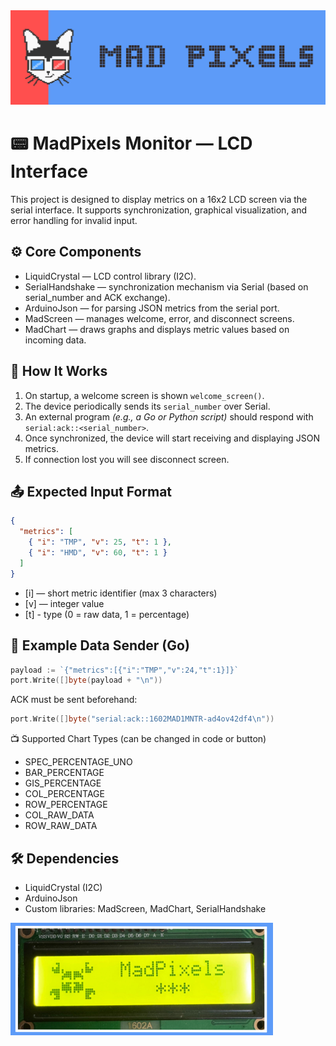<picture>
    <source media="(prefers-color-scheme: dark)" srcset="https://github.com/Mad-Pixels/.github/raw/main/profile/banner.png">
    <source media="(prefers-color-scheme: light)" srcset="https://github.com/Mad-Pixels/.github/raw/main/profile/banner.png">
    <img
        alt="MadPixels"
        src="https://github.com/Mad-Pixels/.github/raw/main/profile/banner.png">
</picture>

# 📟 MadPixels Monitor — LCD Interface

This project is designed to display metrics on a 16x2 LCD screen via the serial interface. It supports synchronization, graphical visualization, and error handling for invalid input.

## ⚙️ Core Components
- LiquidCrystal — LCD control library (I2C).
- SerialHandshake — synchronization mechanism via Serial (based on serial_number and ACK exchange).
- ArduinoJson — for parsing JSON metrics from the serial port.
- MadScreen — manages welcome, error, and disconnect screens.
- MadChart — draws graphs and displays metric values based on incoming data.

## 🔌 How It Works
1. On startup, a welcome screen is shown `welcome_screen()`.
2. The device periodically sends its `serial_number` over Serial.
3. An external program _(e.g., a Go or Python script)_ should respond with `serial:ack::<serial_number>`.
4. Once synchronized, the device will start receiving and displaying JSON metrics.
5. If connection lost you will see disconnect screen.

## 📤 Expected Input Format
```json
{
  "metrics": [
    { "i": "TMP", "v": 25, "t": 1 },
    { "i": "HMD", "v": 60, "t": 1 }
  ]
}
```
- [i] — short metric identifier (max 3 characters)
- [v] — integer value
- [t] - type (0 = raw data, 1 = percentage)

## 📡 Example Data Sender (Go)
```go
payload := `{"metrics":[{"i":"TMP","v":24,"t":1}]}`
port.Write([]byte(payload + "\n"))
```
ACK must be sent beforehand:
```go
port.Write([]byte("serial:ack::1602MAD1MNTR-ad4ov42df4\n"))
```

📺 Supported Chart Types (can be changed in code or button)
- SPEC_PERCENTAGE_UNO
- BAR_PERCENTAGE
- GIS_PERCENTAGE
- COL_PERCENTAGE
- ROW_PERCENTAGE
- COL_RAW_DATA
- ROW_RAW_DATA

## 🛠 Dependencies
- LiquidCrystal (I2C)
- ArduinoJson
- Custom libraries: MadScreen, MadChart, SerialHandshake

![Main Screen](./media/main.png)
